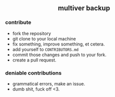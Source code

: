 <h2 align=center>multiver backup</h2>

### contribute
- fork the repository
- git clone to your local machine
- fix something, improve something, et cetera.
- add yourself to `CONTRIBUTORS.md`
- commit those changes and push to your fork.
- create a pull request.

### deniable contributions
- grammatical errors, make an issue.
- dumb shit, fuck off <3.
